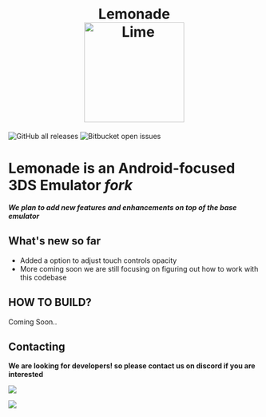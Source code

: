 <h1 align="center">
  <br>
    <a>Lemonade</a>
  <br>
    <b href="https://citra-emu.org/"><img src="https://github.com/kleidiss/Citra-Enhanced/assets/124008722/c171265e-8d7f-4cb8-8f4e-3ae73bf231b9" alt="Lime" width="200"></b>
  <br>
</h1>

![GitHub all releases](https://img.shields.io/github/downloads/Gamer64ytb/Citra-Enhanced/total)
![Bitbucket open issues](https://img.shields.io/bitbucket/issues/Gamer64ytb/Citra-Enhanced)

# Lemonade is an Android-focused 3DS Emulator ___fork___

***We plan to add new features and enhancements on top of the ___base___ emulator***

## What's new so far 

- Added a option to adjust touch controls opacity 
- More coming soon we are still focusing on figuring out how to work with this codebase

## HOW TO BUILD?
Coming Soon..

## Contacting

**We are looking for developers! so please contact us on discord if you are interested**

[![](https://dcbadge.vercel.app/api/server/INVITEID)](https://discord.gg/INVITEID)

[![](https://patrolavia.github.io/telegram-badge/chat.png)](https://t.me/joinchat/lTkg6yC6pQAxNzM0)
